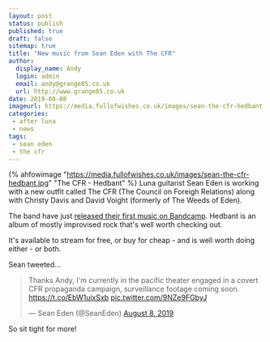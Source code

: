 ```yaml
---
layout: post
status: publish
published: true
draft: false
sitemap: true
title: "New music from Sean Eden with The CFR"
author:
  display_name: Andy
  login: admin
  email: andy@grange85.co.uk
  url: http://www.grange85.co.uk
date: 2019-08-08
imageurl: https://media.fullofwishes.co.uk/images/sean-the-cfr-hedbant.jpg
categories:
 - after luna
 - news
tags:
 - sean eden
 - the cfr
---
```

{% ahfowimage "https://media.fullofwishes.co.uk/images/sean-the-cfr-hedbant.jpg" "The CFR - Hedbant" %}
Luna guitarist Sean Eden is working with a new outfit called The CFR (The Council on Foreigh Relations) along with Christy Davis and David Voight (formerly of The Weeds of Eden).

The band have just [released their first music on Bandcamp](https://thecfr.bandcamp.com/album/hedbant). Hedbant is an album of mostly improvised rock that's well worth checking out.

It's available to stream for free, or buy for cheap - and is well worth doing either - or both.

Sean tweeted...
<blockquote class="twitter-tweet"><p lang="en" dir="ltr">Thanks Andy, I&#39;m currently in the pacific theater engaged in a covert CFR propaganda campaign, surveillance footage coming soon. <a href="https://t.co/EbW1uixSxb">https://t.co/EbW1uixSxb</a> <a href="https://t.co/9NZe9FGbyJ">pic.twitter.com/9NZe9FGbyJ</a></p>&mdash; Sean Eden (@SeanEden) <a href="https://twitter.com/SeanEden/status/1159264104327987200?ref_src=twsrc%5Etfw">August 8, 2019</a></blockquote> <script async src="https://platform.twitter.com/widgets.js" charset="utf-8"></script> 

So sit tight for more!
